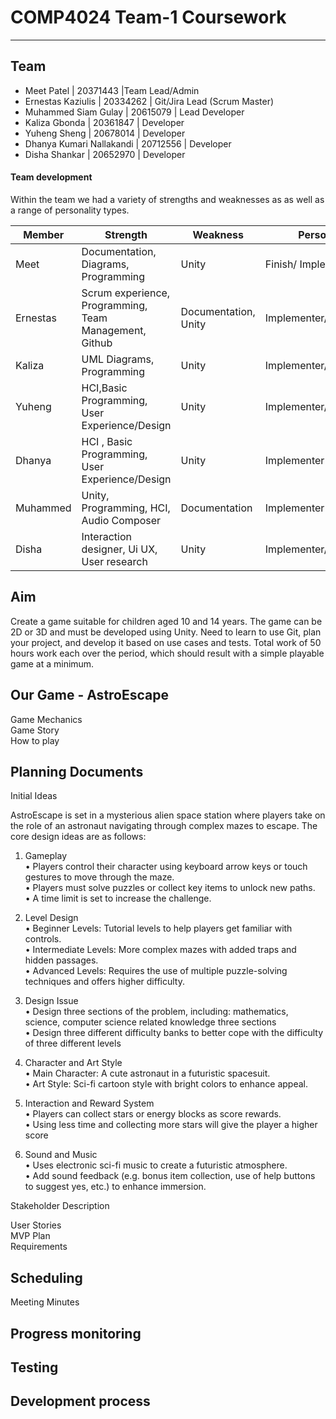 # COMP4024 Team-1 Coursework
---
## Team
- Meet Patel | 20371443 |Team Lead/Admin 
- Ernestas Kaziulis | 20334262 | Git/Jira Lead (Scrum Master) 
- Muhammed Siam Gulay | 20615079 | Lead Developer
- Kaliza Gbonda | 20361847 | Developer
- Yuheng Sheng | 20678014 | Developer
- Dhanya Kumari Nallakandi | 20712556 | Developer
- Disha Shankar | 20652970 | Developer
  
#### Team development
Within the team we had a variety of strengths and weaknesses as as well as a range of personality types. 

|Member|Strength|Weakness|Personality|
 |-------- | ------- | ------- | ------- | 
 |Meet|Documentation, Diagrams, Programming|Unity|Finish/ Implementer|
 |Ernestas|Scrum experience, Programming, Team Management, Github|Documentation, Unity|Implementer/Teamworker|
 |Kaliza|UML Diagrams, Programming|Unity|Implementer/Teamworker|
 |Yuheng|HCI,Basic Programming, User Experience/Design|Unity|Implementer/Teamworker|Implementer|
 |Dhanya|HCI , Basic Programming, User Experience/Design|Unity|Implementer|
 |Muhammed|Unity, Programming, HCI, Audio Composer|Documentation|Implementer|
 |Disha| Interaction designer, Ui UX, User research|Unity|Implementer/Planter| 

 
## Aim 
Create a game suitable for children aged 10 and 14 years. The game can be 2D or 3D and must be developed using Unity. Need to learn
to use Git, plan your project, and develop it based on use cases and tests. Total work of 50 hours work each over the period, which
should result with a simple playable game at a minimum. 

## Our Game - AstroEscape 
Game Mechanics <br> 
Game Story <br> 
How to play <br> 

## Planning Documents 
Initial Ideas <br>

AstroEscape is set in a mysterious alien space station where players take on the role of an astronaut navigating through complex mazes to escape. The core design ideas are as follows:

1. Gameplay<br>
•	Players control their character using keyboard arrow keys or touch gestures to move through the maze.<br>
•	Players must solve puzzles or collect key items to unlock new paths.<br>
•	A time limit is set to increase the challenge.<br>

2. Level Design<br>
•	Beginner Levels: Tutorial levels to help players get familiar with controls.<br>
•	Intermediate Levels: More complex mazes with added traps and hidden passages.<br>
•	Advanced Levels: Requires the use of multiple puzzle-solving techniques and offers higher difficulty.<br>

3. Design Issue<br>
•	Design three sections of the problem, including: mathematics, science, computer science related knowledge three sections<br>
•	Design three different difficulty banks to better cope with the difficulty of three different levels<br>

4. Character and Art Style<br>
•	Main Character: A cute astronaut in a futuristic spacesuit.<br>
•	Art Style: Sci-fi cartoon style with bright colors to enhance appeal.<br>

5. Interaction and Reward System<br>
•	Players can collect stars or energy blocks as score rewards.<br>
•	Using less time and collecting more stars will give the player a higher score<br>

6. Sound and Music<br>
•	Uses electronic sci-fi music to create a futuristic atmosphere.<br>
•	Add sound feedback (e.g. bonus item collection, use of help buttons to suggest yes, etc.) to enhance immersion.<br>

Stakeholder Description <br>

User Stories <br>
MVP Plan <br>
Requirements <br> 

## Scheduling 
Meeting Minutes 

## Progress monitoring
## Testing 
## Development process 








